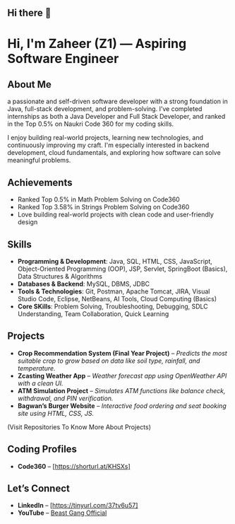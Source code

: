 ## Hi there 👋

# Hi, I'm Zaheer (Z1) — Aspiring Software Engineer

## About Me
 a passionate and self-driven software developer with a strong foundation in Java, 
 full-stack development, and problem-solving. I’ve completed internships as both a Java Developer and Full Stack Developer, 
 and ranked in the Top 0.5% on Naukri Code 360 for my coding skills.

 I enjoy building real-world projects, learning new technologies, and continuously improving my craft. 
 I'm especially interested in backend development, cloud fundamentals, and exploring how software can solve meaningful problems.

 ## Achievements  
- Ranked Top 0.5% in Math Problem Solving on Code360
- Ranked Top 3.58% in Strings Problem Solving on Code360  
- Love building real-world projects with clean code and user-friendly design  

## Skills
- **Programming & Development**: Java, SQL, HTML, CSS, JavaScript, Object-Oriented Programming (OOP), JSP,
 Servlet, SpringBoot (Basics), Data Structures & Algorithms  
- **Databases & Backend**: MySQL, DBMS, JDBC  
- **Tools & Technologies**: Git, Postman, Apache Tomcat, JIRA, Visual Studio Code, Eclipse, NetBeans, AI Tools, Cloud
 Computing (Basics)
- **Core SKills**: Problem Solving, Troubleshooting, Debugging, SDLC Understanding, Team Collaboration, Quick Learning 

## Projects
- **Crop Recommendation System (Final Year Project)** – 
  *Predicts the most suitable crop to grow based on data like soil type, rainfall, and temperature.*  
- **Zcasting Weather App** –
  *Weather forecast app using OpenWeather API with a clean UI.*  
- **ATM Simulation Project** – 
  *Simulates ATM functions like balance check, withdrawal, and PIN verification.*  
- **Bagwan’s Burger Website** – 
  *Interactive food ordering and seat booking site using HTML, CSS, JS.*

(Visit Repositories To Know More About Projects)

## Coding Profiles
- **Code360** – [https://shorturl.at/KHSXs]   

## Let’s Connect
- **LinkedIn** – [https://tinyurl.com/37tv6u57]
- **YouTube** – [Beast Gang Official](#)

